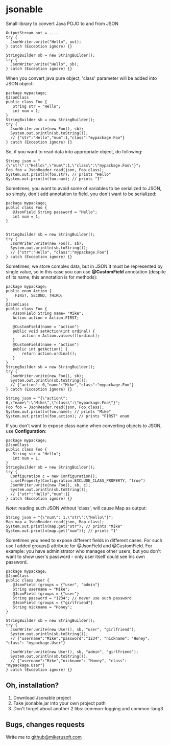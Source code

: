 jsonable
========

Small library to convert Java POJO to and from JSON

    OutputStream out = ....
    try {
      JsonWriter.write("Hello", out);
    } catch (Exception ignore) {}

    StringBuilder sb = new StringBuilder();
    try {
      JsonWriter.write("Hello", sb);
    } catch (Exception ignore) {}

When you convert java pure object, 'class' parameter will be added into JSON object:

    package mypackage;
    @JsonClass
    public class Foo {
       String str = "Hello";
       int num = 1;
    }
    StringBuilder sb = new StringBuilder();
    try {
      JsonWriter.write(new Foo(), sb);
      System.out.println(sb.toString());
      // {"str":"Hello","num":1,"class":"mypackage.Foo"}
    } catch (Exception ignore) {}

So, if you want to read data into appropriate object, do following: 

    String json = "{\"str\":\"Hello\",\"num\":1,\"class\":\"mypackage.Foo\"}";
    Foo foo = JsonReader.read(json, Foo.class);
    System.out.println(foo.str); // prints "Hello"
    System.out.println(foo.num); // prints "1"

Sometimes, you want to avoid some of variables to be serialized to JSON, so simply, don't add annotation to field, you don't want to be serialized:

    package mypackage;
    public class Foo {
       @JsonField String password = "Hello";
       int num = 1;
    }


    StringBuilder sb = new StringBuilder();
    try {
      JsonWriter.write(new Foo(), sb);
      System.out.println(sb.toString());
      // {"str":"Hello", "class":"mypackage.Foo"}
    } catch (Exception ignore) {}

Sometimes, we store complex data, but in JSON it must be represented by single value, so in this case you can use **@CustomField** annotation (despite of its name, this annotation is for methods):

    package mypackage;
	public enum Action {
		FIRST, SECOND, THIRD;
	}
    @JsonCLass
    public class Foo {
       @JsonField String name= "Mike";
       Action action = Action.FIRST;
       
       @CustomField(name = "action")
       public void setAction(int ordinal) {
	       action = Action.values()[ordinal];
       }
       @CustomField(name = "action")
       public int getAction() {
	       return action.ordinal();
       }
    }
    StringBuilder sb = new StringBuilder();
    try {
      JsonWriter.write(new Foo(), sb);
      System.out.println(sb.toString());
      // {"action": 0,"name":"Mike","class":"mypackage.Foo"}
    } catch (Exception ignore) {}
    
    String json = "{\"action\": 0,\"name\":\"Mike\",\"class\":\"mypackage.Foo\"}";
    Foo foo = JsonReader.read(json, Foo.class);
    System.out.println(foo.name); // prints "Mike"
    System.out.println(foo.action); // prints "FIRST" enum

If you don't want to expose class name when converting objects to JSON, use **Configuration**:

    package mypackage;
    @JsonClass
    public class Foo {
       String str = "Hello";
       int num = 1;
    }
    StringBuilder sb = new StringBuilder();
    try {
      Configuration c = new Configuration();
      c.setProperty(Configuration.EXCLUDE_CLASS_PROPERTY, "true")
      JsonWriter.write(new Foo(), sb, c);
      System.out.println(sb.toString());
      // {"str":"Hello","num":1}
    } catch (Exception ignore) {}

*Note:* reading such JSON without 'class', will cause Map as output:

    String json = "{\"num\": 1,\"str\":\"Hello\"}";
    Map map = JsonReader.read(json, Map.class);
    System.out.println(map.get("str"); // prints "Mike"
    System.out.println(map.get("num")); // prints "1"

Sometimes you need to expose different fields in different cases. For such use I added groups() attribute for @JsonField and @CustomField. For example: you have administrator who manages other users, but you don't want to show user's password - only user itself could see his own password.

    package mypackage;
    @JsonClass
    public class User {
	   @JsonField (groups = {"user", "admin"}
       String username = "Mike";
       @JsonField (groups = {"user"}
       String password = "1234"; // never use such password
       @JsonField (groups = {"girlfriend"}
       String nickname = "Honey";
    }
    
    StringBuilder sb = new StringBuilder();
    try {
      JsonWriter.write(new User(), sb, "user", "girlfriend");
      System.out.println(sb.toString());
      // {"username":"Mike","password":"1234", "nickname": "Honey", "class": "mypackage.User"}
      
      JsonWriter.write(new User(), sb, "admin", "girlfriend");
      System.out.println(sb.toString());
      // {"username":"Mike","nickname": "Honey", "class": "mypackage.User"}
    } catch (Exception ignore) {}


Oh, installation?
------------------------
1. Download Jsonable project
2. Take jsonable.jar into your own project path
3. Don't forget about another 2 libs: common-logging and common-lang3

Bugs, changes requests
-------------------

Write me to github@mikerusoft.com
